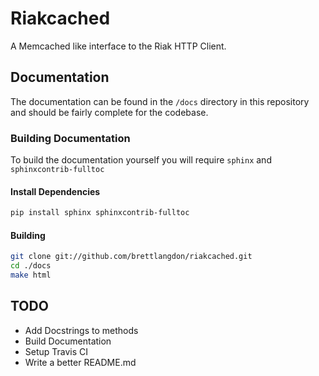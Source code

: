 Riakcached
==========

A Memcached like interface to the Riak HTTP Client.


## Documentation
The documentation can be found in the `/docs` directory in this repository and should be fairly complete for the codebase.

### Building Documentation
To build the documentation yourself you will require `sphinx` and `sphinxcontrib-fulltoc`
#### Install Dependencies
```bash
pip install sphinx sphinxcontrib-fulltoc
```
#### Building
```bash
git clone git://github.com/brettlangdon/riakcached.git
cd ./docs
make html
```

## TODO
* Add Docstrings to methods
* Build Documentation
* Setup Travis CI
* Write a better README.md
